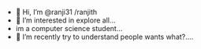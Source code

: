 - 👋 Hi, I’m @ranji31 /ranjith
- 👀 I’m interested in explore all...
- im a computer science student...
- 🌱 I’m recently try to understand people wants what?....

<!---
ranji31/ranji31 is a ✨ special ✨ repository because its `README.md` (this file) appears on your GitHub profile.
You can click the Preview link to take a look at your changes.
--->
